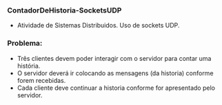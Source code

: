 ### ContadorDeHistoria-SocketsUDP
* Atividade de Sistemas Distribuidos. Uso de sockets UDP.

### Problema:
* Três clientes devem poder interagir com o servidor para contar uma história. 
* O servidor deverá ir colocando as mensagens (da historia) conforme forem recebidas. 
* Cada cliente deve continuar a historia conforme for apresentado pelo servidor.
